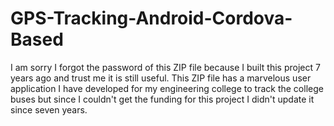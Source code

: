 # GPS-Tracking-Android-Cordova-Based
I am sorry I forgot the password of this ZIP file because I built this project 7 years ago and trust me it is still useful.
This ZIP file has a marvelous user application I have developed for my engineering college to track the college buses but since I couldn't get the funding for this project I didn't update it since seven years.
